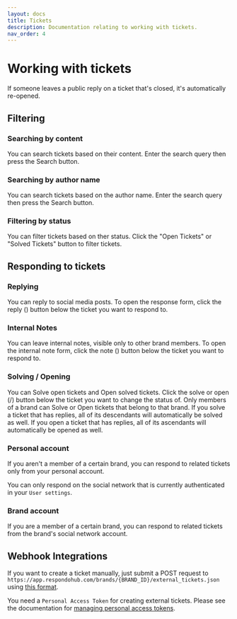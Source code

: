 ```yaml
---
layout: docs
title: Tickets
description: Documentation relating to working with tickets.
nav_order: 4
---
```


# Working with tickets

If someone leaves a public reply on a ticket that's closed, it's automatically
re-opened.

## Filtering

### Searching by content

You can search tickets based on their content. Enter the search query then press
the Search button.

### Searching by author name

You can search tickets based on the author name. Enter the search query then
press the Search button.

### Filtering by status

You can filter tickets based on ther status. Click the "Open Tickets" or "Solved
Tickets" button to filter tickets.

## Responding to tickets

### Replying

You can reply to social media posts. To open the response form, click the reply
(<i class="fas fa-reply"></i>) button below the ticket you want to respond to.

### Internal Notes

You can leave internal notes, visible only to other brand members. To open the
internal note form, click the note (<i class="fas fa-sticky-note"></i>) button
below the ticket you want to respond to.

### Solving / Opening

You can Solve open tickets and Open solved tickets. Click the solve or open
(<i class="fas fa-check"></i>/<i class="fas fa-folder-open"></i>) button below
the ticket you want to change the status of. Only members of a brand can Solve
or Open tickets that belong to that brand. If you solve a ticket that has
replies, all of its descendants will automatically be solved as well. If you open
a ticket that has replies, all of its ascendants will automatically be opened as
well.

### Personal account

If you aren't a member of a certain brand, you can respond to related tickets
only from your personal account.

You can only respond on the social network that is currently authenticated in
your `User settings`.

### Brand account

If you are a member of a certain brand, you can respond to related tickets from
the brand's social network account.

## Webhook Integrations

If you want to create a ticket manually, just submit a POST request to
`https://app.respondohub.com/brands/{BRAND_ID}/external_tickets.json` using
[this format](https://docs.respondohub.com/external_ticket_format).

You need a `Personal Access Token` for creating external tickets. Please see the
documentation for [managing personal access tokens](../users#personal-access-tokens).
